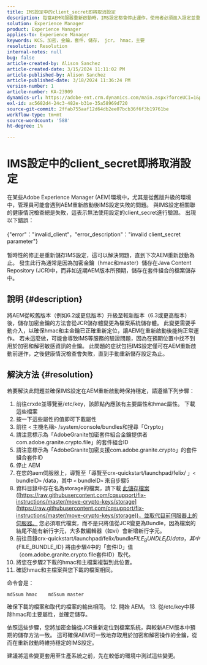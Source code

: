 ```yaml
---
title: IMS設定中的client_secret即將取消設定
description: 每當AEM伺服器重新啟動時，IMS設定都會停止運作，使用者必須進入設定並重新儲存。
solution: Experience Manager
product: Experience Manager
applies-to: Experience Manager
keywords: KCS，加密，金鑰，套件，儲存， jcr， hmac，主要
resolution: Resolution
internal-notes: null
bug: false
article-created-by: Alison Sanchez
article-created-date: 3/15/2024 11:11:02 PM
article-published-by: Alison Sanchez
article-published-date: 3/18/2024 11:36:24 PM
version-number: 1
article-number: KA-23909
dynamics-url: https://adobe-ent.crm.dynamics.com/main.aspx?forceUCI=1&pagetype=entityrecord&etn=knowledgearticle&id=10374947-21e3-ee11-904c-6045bd006b25
exl-id: ac5682d4-24c3-482e-b31e-35a58969d720
source-git-commit: 2ffab755aaf12d64db2ee07bcb36f6f3b19761be
workflow-type: tm+mt
source-wordcount: '588'
ht-degree: 1%

---
```


# IMS設定中的client_secret即將取消設定


在某些Adobe Experience Manager (AEM)環境中，尤其是從舊版升級的環境中，管理員可能會遇到AEM重新啟動後IMS設定失敗的問題。 與IMS設定相關聯的健康情況檢查總是失敗，這表示無法使用設定的client_secret進行驗證。 出現以下錯誤：
<br><br>{&quot;error&quot;：&quot;invalid_client&quot;，&quot;error_description&quot;：&quot;invalid client_secret parameter&quot;}<br><br>
暫時性的修正是重新儲存IMS設定，這可以解決問題，直到下次AEM重新啟動為止。 發生此行為通常是因為加密金鑰（hmac和master）儲存在Java Content Repository (JCR)中，而非如近期AEM版本所預期，儲存在套件組合的檔案儲存中。

## 說明 {#description}


將AEM從較舊版本（例如6.2或更低版本）升級至較新版本（6.3或更高版本）後，儲存加密金鑰的方法會從JCR儲存體變更為檔案系統儲存體。 此變更需要手動介入，以確保hmac和主金鑰已正確重新定位，讓AEM在重新啟動後能夠正常運作。 若未這麼做，可能會導致IMS等服務的驗證問題，因為在預期位置中找不到用於加密和解密敏感資訊的金鑰。 此問題的症狀包括IMS設定僅可在AEM重新啟動前運作，之後健康情況檢查會失敗，直到手動重新儲存設定為止。


## 解決方法 {#resolution}


若要解決此問題並確保IMS設定在AEM重新啟動時保持穩定，請遵循下列步驟：

1. 前往crxde並導覽至/etc/key，該節點內應該有主要屬性和hmac屬性。 下載這些檔案
2. 按一下這些屬性的值即可下載屬性
3. 前往 `<` 主機名稱`>` /system/console/bundles和搜尋「Crypto」
4. 請注意標示為「AdobeGranite加密套件組合金鑰提供者com.adobe.granite.crypto.file」的套件組合ID
5. 請注意標示為「AdobeGranite加密支援com.adobe.granite.crypto」的套件組合套件ID
6. 停止 AEM
7. 在您的aem伺服器上，導覽至「導覽至crx-quickstart/launchpad/felix/ 」`<` bundleID`>` /data，其中 `<` bundleID`>`  來自步驟5
8. 資料目錄中存在名為storage的檔案，請下載 [此儲存檔案](https://raw.githubusercontent.com/cqsupport/fix-instructions/master/move-crypto-keys/storage) ([https://raw.githubusercontent.com/cqsupport/fix-instructions/master/move-crypto-keys/storage](https://raw.githubusercontent.com/cqsupport/fix-instructions/master/move-crypto-keys/storage))，並取代目前伺服器上的伺服器。 您必須取代檔案，而不是只將值從JCR變更為Bundle，因為檔案的結尾不能有新行字元，大多數編輯器（如vi）會新增新行字元。
9. 前往目錄crx-quickstart/launchpad/felix/bundle${FILE_BUNDLE_ID}/data，其中${FILE_BUNDLE_ID} 將由步驟4中的「套件ID」值（com.adobe.granite.crypto.file套件ID）取代。
10. 將您在步驟2下載的hmac和主檔案複製到此位置。
11. 確認hmac和主檔案與您下載的檔案相同。

   命令會是：




   ```
   md5sum hmac    md5sum master
   ```



   確保下載的檔案和取代的檔案的輸出相同。
12. 開始 AEM。
13. 從/etc/key中移除hmac和主要屬性，並確定儲存。


依照這些步驟，您將加密金鑰從JCR重新定位到檔案系統，與較新AEM版本中預期的儲存方法一致。 這可確保AEM可一致地存取用於加密和解密操作的金鑰，從而在重新啟動時維持穩定的IMS設定。

建議將這些變更套用至生產系統之前，先在較低的環境中測試這些變更。
